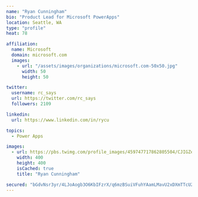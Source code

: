 ```yaml
---
name: "Ryan Cunningham"
bio: "Product Lead for Microsoft PowerApps"
location: Seattle, WA
type: "profile"
heat: 78

affiliation:
  name: Microsoft
  domain: microsoft.com
  images:
    - url: "/assets/images/organizations/microsoft.com-50x50.jpg"
      width: 50
      height: 50

twitter:
  username: rc_says
  url: https://twitter.com/rc_says
  followers: 2109

linkedin:
  url: https://www.linkedin.com/in/rycu

topics:
  - Power Apps

images:
  - url: https://pbs.twimg.com/profile_images/459747717862805504/CJIGZejd_400x400.png
    width: 400
    height: 400
    isCached: true
    title: "Ryan Cunningham"

secured: "bGdvNsr3yr/4LJoAogb3O6KbIFzrX/q6mzBSuiVFuhYAamLMavU2xDXmTTcU2W99vxnnI3L0oRhxKUGejlzIi8ZdByQdFMcafu1hnj2fW/1clZ3ZX7iGXpmYLkYN1AXc7v3M0hOeBdikfAI3k8rBqrdlL/p4fNl6NkivlsuAuNANmoXrB2GxHEBvjr5MkG3u122+gI0rosQY4BKBi/H2i5xv472fSDduUZKUXIopYpXejs3RiDCVzJjiuKTTgh4cok2MY5LTqb0ZfUMWkI+yiiYpQUoEo7/dLKwbZiIOanqkT3t4N2C0n79LO/wfAsqq0g0aFuBE20MBlhz+WllZzb0Z+xAb1BNlLU5W9olCKmVubSIR4AuK5n7Fyhy0TwOny6pKj8vzceaqbQ1fRcrBl1FhfVGr9OHzwyXVzuefXCA=;Om86pnz8D9ZAai/GmKwr2w=="
---
```


